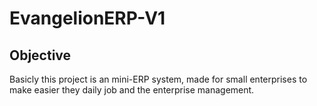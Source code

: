 # EvangelionERP-V1

## Objective

Basicly this project is an mini-ERP system, made for small enterprises to make easier they daily job and the enterprise management.
